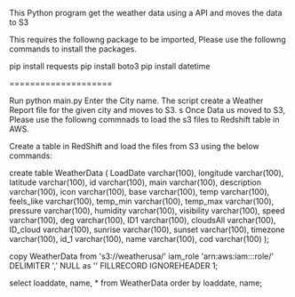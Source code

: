 This Python program get the weather data using a API and moves the data to S3

This requires the followng package to be imported, Please use the followng commands to install the packages.

pip install requests
pip install boto3
pip install datetime

====================

Run python main.py
Enter the City name.
The script create a Weather Report file for the given city and moves to S3.
s
Once Data us moved to S3, Please use the followng commnads to load the s3 files to Redshift table in AWS.

Create a table in RedShift and load the files from S3 using the below commands:

create table WeatherData 
(
 LoadDate varchar(100),
 longitude varchar(100),
 latitude varchar(100),
 id varchar(100),
  main varchar(100),
description varchar(100),
icon varchar(100),
base varchar(100),
temp varchar(100),
feels_like varchar(100),
temp_min varchar(100),
temp_max varchar(100),
pressure varchar(100),
humidity varchar(100),
visibility varchar(100),
speed varchar(100),
deg varchar(100),
ID1 varchar(100),
cloudsAll varchar(100),
ID_cloud varchar(100),
sunrise varchar(100),
sunset varchar(100),
timezone varchar(100),
id_1 varchar(100),
name varchar(100),
cod varchar(100)
 );

copy WeatherData from 's3://weatherusa/' iam_role 'arn:aws:iam::<AWS ID>:role/<AWS Role>' DELIMITER ',' NULL as '' FILLRECORD IGNOREHEADER 1;

select loaddate, name, * from WeatherData order by loaddate, name;
